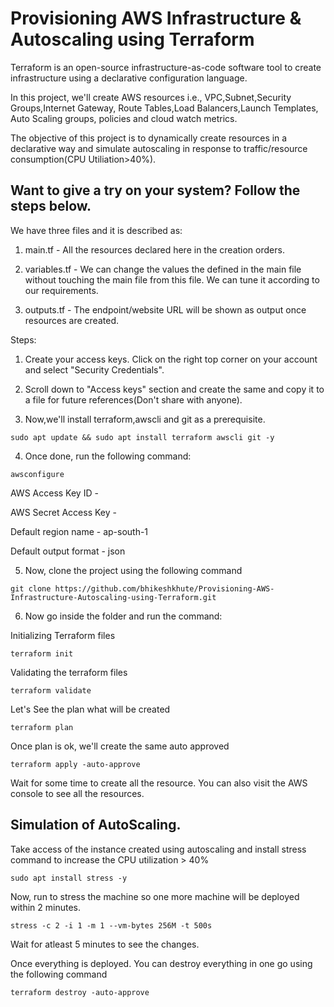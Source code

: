 # Provisioning AWS Infrastructure & Autoscaling using Terraform 

Terraform is an open-source infrastructure-as-code software tool to create infrastructure using a declarative configuration language. 

In this project, we'll create AWS resources i.e., VPC,Subnet,Security Groups,Internet Gateway, Route Tables,Load Balancers,Launch Templates, Auto Scaling groups, policies and cloud watch metrics. 

The objective of this project is to dynamically create resources in a declarative way and simulate autoscaling in response to traffic/resource consumption(CPU Utiliation>40%).

## Want to give a try on your system? Follow the steps below.

We have three files and it is described as:
1. main.tf - All the resources declared here in the creation orders.

2. variables.tf - We can change the values the defined in the main file without touching the main file from this file. We can tune it according to our requirements.

3. outputs.tf - The endpoint/website URL will be shown as output once resources are created.

Steps:

1. Create your access keys. Click on the right top corner on your account and select "Security Credentials".

2. Scroll down to "Access keys" section and create the same and copy it to a file for future references(Don't share with anyone).

3. Now,we'll install terraform,awscli and git as a prerequisite. 

```
sudo apt update && sudo apt install terraform awscli git -y 
```
4. Once done, run the following command:

``` 
awsconfigure 
```
AWS Access Key ID - <paste your access key which was copied earlier>
  
AWS Secret Access Key - <paste your secret key>
  
Default region name - ap-south-1
  
Default output format - json

5. Now, clone the project using the following command 

``` 
git clone https://github.com/bhikeshkhute/Provisioning-AWS-Infrastructure-Autoscaling-using-Terraform.git
```
  
6. Now go inside the folder and run the command:

Initializing Terraform files
```
terraform init
```

Validating the terraform files
```
terraform validate 
```
  
Let's See the plan what will be created
```
terraform plan
```

Once plan is ok, we'll create the same auto approved
``` 
terraform apply -auto-approve 
```

Wait for some time to create all the resource. You can also visit the AWS console to see all the resources. 

## Simulation of AutoScaling. 

Take access of the instance created using autoscaling and install stress command to increase the CPU utilization > 40%

```
sudo apt install stress -y
```

Now, run to stress the machine so one more machine will be deployed within 2 minutes.
```
stress -c 2 -i 1 -m 1 --vm-bytes 256M -t 500s
```
Wait for atleast 5 minutes to see the changes. 

Once everything is deployed. You can destroy everything in one go using the following command

```
terraform destroy -auto-approve
```
